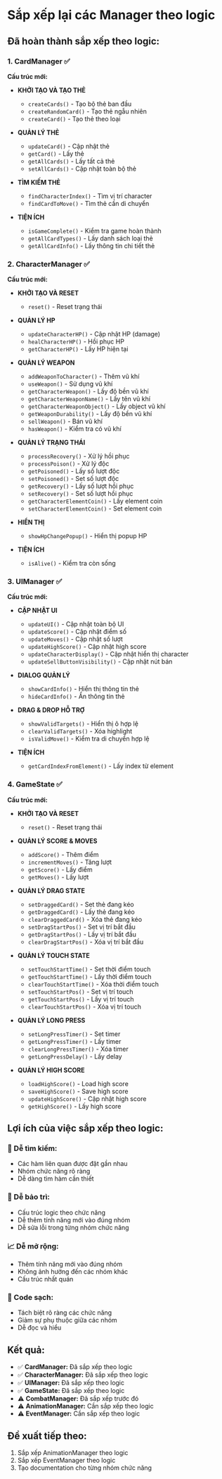 # Sắp xếp lại các Manager theo logic

## Đã hoàn thành sắp xếp theo logic:

### 1. CardManager ✅
**Cấu trúc mới:**
- **KHỞI TẠO VÀ TẠO THẺ**
  - `createCards()` - Tạo bộ thẻ ban đầu
  - `createRandomCard()` - Tạo thẻ ngẫu nhiên
  - `createCard()` - Tạo thẻ theo loại

- **QUẢN LÝ THẺ**
  - `updateCard()` - Cập nhật thẻ
  - `getCard()` - Lấy thẻ
  - `getAllCards()` - Lấy tất cả thẻ
  - `setAllCards()` - Cập nhật toàn bộ thẻ

- **TÌM KIẾM THẺ**
  - `findCharacterIndex()` - Tìm vị trí character
  - `findCardToMove()` - Tìm thẻ cần di chuyển

- **TIỆN ÍCH**
  - `isGameComplete()` - Kiểm tra game hoàn thành
  - `getAllCardTypes()` - Lấy danh sách loại thẻ
  - `getAllCardInfo()` - Lấy thông tin chi tiết thẻ

### 2. CharacterManager ✅
**Cấu trúc mới:**
- **KHỞI TẠO VÀ RESET**
  - `reset()` - Reset trạng thái

- **QUẢN LÝ HP**
  - `updateCharacterHP()` - Cập nhật HP (damage)
  - `healCharacterHP()` - Hồi phục HP
  - `getCharacterHP()` - Lấy HP hiện tại

- **QUẢN LÝ WEAPON**
  - `addWeaponToCharacter()` - Thêm vũ khí
  - `useWeapon()` - Sử dụng vũ khí
  - `getCharacterWeapon()` - Lấy độ bền vũ khí
  - `getCharacterWeaponName()` - Lấy tên vũ khí
  - `getCharacterWeaponObject()` - Lấy object vũ khí
  - `getWeaponDurability()` - Lấy độ bền vũ khí
  - `sellWeapon()` - Bán vũ khí
  - `hasWeapon()` - Kiểm tra có vũ khí

- **QUẢN LÝ TRẠNG THÁI**
  - `processRecovery()` - Xử lý hồi phục
  - `processPoison()` - Xử lý độc
  - `getPoisoned()` - Lấy số lượt độc
  - `setPoisoned()` - Set số lượt độc
  - `getRecovery()` - Lấy số lượt hồi phục
  - `setRecovery()` - Set số lượt hồi phục
  - `getCharacterElementCoin()` - Lấy element coin
  - `setCharacterElementCoin()` - Set element coin

- **HIỂN THỊ**
  - `showHpChangePopup()` - Hiển thị popup HP

- **TIỆN ÍCH**
  - `isAlive()` - Kiểm tra còn sống

### 3. UIManager ✅
**Cấu trúc mới:**
- **CẬP NHẬT UI**
  - `updateUI()` - Cập nhật toàn bộ UI
  - `updateScore()` - Cập nhật điểm số
  - `updateMoves()` - Cập nhật số lượt
  - `updateHighScore()` - Cập nhật high score
  - `updateCharacterDisplay()` - Cập nhật hiển thị character
  - `updateSellButtonVisibility()` - Cập nhật nút bán

- **DIALOG QUẢN LÝ**
  - `showCardInfo()` - Hiển thị thông tin thẻ
  - `hideCardInfo()` - Ẩn thông tin thẻ

- **DRAG & DROP HỖ TRỢ**
  - `showValidTargets()` - Hiển thị ô hợp lệ
  - `clearValidTargets()` - Xóa highlight
  - `isValidMove()` - Kiểm tra di chuyển hợp lệ

- **TIỆN ÍCH**
  - `getCardIndexFromElement()` - Lấy index từ element

### 4. GameState ✅
**Cấu trúc mới:**
- **KHỞI TẠO VÀ RESET**
  - `reset()` - Reset trạng thái

- **QUẢN LÝ SCORE & MOVES**
  - `addScore()` - Thêm điểm
  - `incrementMoves()` - Tăng lượt
  - `getScore()` - Lấy điểm
  - `getMoves()` - Lấy lượt

- **QUẢN LÝ DRAG STATE**
  - `setDraggedCard()` - Set thẻ đang kéo
  - `getDraggedCard()` - Lấy thẻ đang kéo
  - `clearDraggedCard()` - Xóa thẻ đang kéo
  - `setDragStartPos()` - Set vị trí bắt đầu
  - `getDragStartPos()` - Lấy vị trí bắt đầu
  - `clearDragStartPos()` - Xóa vị trí bắt đầu

- **QUẢN LÝ TOUCH STATE**
  - `setTouchStartTime()` - Set thời điểm touch
  - `getTouchStartTime()` - Lấy thời điểm touch
  - `clearTouchStartTime()` - Xóa thời điểm touch
  - `setTouchStartPos()` - Set vị trí touch
  - `getTouchStartPos()` - Lấy vị trí touch
  - `clearTouchStartPos()` - Xóa vị trí touch

- **QUẢN LÝ LONG PRESS**
  - `setLongPressTimer()` - Set timer
  - `getLongPressTimer()` - Lấy timer
  - `clearLongPressTimer()` - Xóa timer
  - `getLongPressDelay()` - Lấy delay

- **QUẢN LÝ HIGH SCORE**
  - `loadHighScore()` - Load high score
  - `saveHighScore()` - Save high score
  - `updateHighScore()` - Cập nhật high score
  - `getHighScore()` - Lấy high score

## Lợi ích của việc sắp xếp theo logic:

### 🎯 Dễ tìm kiếm:
- Các hàm liên quan được đặt gần nhau
- Nhóm chức năng rõ ràng
- Dễ dàng tìm hàm cần thiết

### 🔧 Dễ bảo trì:
- Cấu trúc logic theo chức năng
- Dễ thêm tính năng mới vào đúng nhóm
- Dễ sửa lỗi trong từng nhóm chức năng

### 📈 Dễ mở rộng:
- Thêm tính năng mới vào đúng nhóm
- Không ảnh hưởng đến các nhóm khác
- Cấu trúc nhất quán

### 🧹 Code sạch:
- Tách biệt rõ ràng các chức năng
- Giảm sự phụ thuộc giữa các nhóm
- Dễ đọc và hiểu

## Kết quả:
- ✅ **CardManager:** Đã sắp xếp theo logic
- ✅ **CharacterManager:** Đã sắp xếp theo logic
- ✅ **UIManager:** Đã sắp xếp theo logic
- ✅ **GameState:** Đã sắp xếp theo logic
- ⚠️ **CombatManager:** Đã sắp xếp trước đó
- ⚠️ **AnimationManager:** Cần sắp xếp theo logic
- ⚠️ **EventManager:** Cần sắp xếp theo logic

## Đề xuất tiếp theo:
1. Sắp xếp AnimationManager theo logic
2. Sắp xếp EventManager theo logic
3. Tạo documentation cho từng nhóm chức năng 